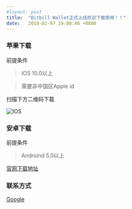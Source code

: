 ```yaml
---
#layout: post
title:  "Bitbill Wallet正式上线欢迎下载使用！！"
date:   2018-02-07 19:00:46 +0800
---
```


### 苹果下载

前提条件

> IOS 10.0以上    

> 需要非中国区Apple id

扫描下方二维码下载

![IOS](https://raw.githubusercontent.com/zhaogangwang/bitbill/master/images/WechatIMG141.jpeg)


### 安卓下载

前提条件	

> Androind 5.0以上	



[官网下载地址](https://www.bitbill.com/cn/wallet/)


### 联系方式  
[官网]: (www.bitbill.com)

[Email]: (hi@bitbill.com)
[Google](http://www.google.com/)
